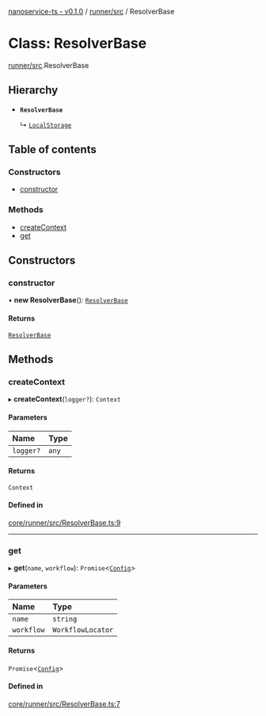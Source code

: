[nanoservice-ts - v0.1.0](../README.md) / [runner/src](../modules/runner_src.md) / ResolverBase

# Class: ResolverBase

[runner/src](../modules/runner_src.md).ResolverBase

## Hierarchy

- **`ResolverBase`**

  ↳ [`LocalStorage`](runner_src.LocalStorage.md)

## Table of contents

### Constructors

- [constructor](runner_src.ResolverBase.md#constructor)

### Methods

- [createContext](runner_src.ResolverBase.md#createcontext)
- [get](runner_src.ResolverBase.md#get)

## Constructors

### constructor

• **new ResolverBase**(): [`ResolverBase`](runner_src.ResolverBase.md)

#### Returns

[`ResolverBase`](runner_src.ResolverBase.md)

## Methods

### createContext

▸ **createContext**(`logger?`): `Context`

#### Parameters

| Name | Type |
| :------ | :------ |
| `logger?` | `any` |

#### Returns

`Context`

#### Defined in

[core/runner/src/ResolverBase.ts:9](https://github.com/deskree-inc/nanoservice-ts/blob/fd59582/core/runner/src/ResolverBase.ts#L9)

___

### get

▸ **get**(`name`, `workflow`): `Promise`\<[`Config`](../modules/runner_src.md#config)\>

#### Parameters

| Name | Type |
| :------ | :------ |
| `name` | `string` |
| `workflow` | `WorkflowLocator` |

#### Returns

`Promise`\<[`Config`](../modules/runner_src.md#config)\>

#### Defined in

[core/runner/src/ResolverBase.ts:7](https://github.com/deskree-inc/nanoservice-ts/blob/fd59582/core/runner/src/ResolverBase.ts#L7)
